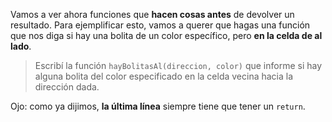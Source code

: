 Vamos a ver ahora funciones que **hacen cosas antes** de devolver un resultado. Para ejemplificar esto, vamos a querer que hagas una función que nos diga si hay una bolita de un color específico, pero **en la celda de al lado**.

> Escribí la función `hayBolitasAl(direccion, color)` que informe si hay alguna bolita del color especificado en la celda vecina hacia la dirección dada.

Ojo: como ya dijimos, **la última línea** siempre tiene que tener un `return`.